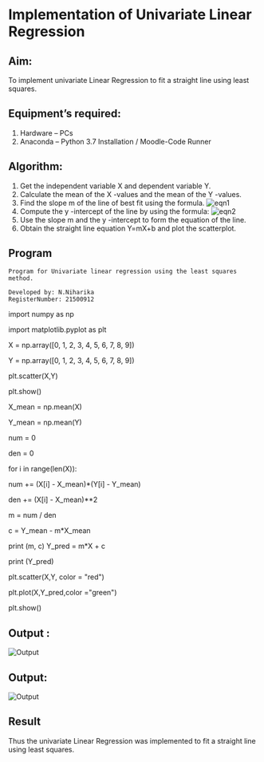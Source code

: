 # Implementation of Univariate Linear Regression
## Aim:
To implement univariate Linear Regression to fit a straight line using least squares.
## Equipment’s required:
1.	Hardware – PCs
2.	Anaconda – Python 3.7 Installation / Moodle-Code Runner
## Algorithm:
1.	Get the independent variable X and dependent variable Y.
2.	Calculate the mean of the X -values and the mean of the Y -values.
3.	Find the slope m of the line of best fit using the formula.
 ![eqn1](./eq1.jpg)
4.	Compute the y -intercept of the line by using the formula:
![eqn2](./eq2.jpg)  
5.	Use the slope m and the y -intercept to form the equation of the line.
6.	Obtain the straight line equation Y=mX+b and plot the scatterplot.
## Program
```
Program for Univariate linear regression using the least squares method.

Developed by: N.Niharika
RegisterNumber: 21500912
```
import numpy as np

import matplotlib.pyplot as plt

X = np.array([0, 1, 2, 3, 4, 5, 6, 7, 8, 9])

Y = np.array([0, 1, 2, 3, 4, 5, 6, 7, 8, 9])

plt.scatter(X,Y)

plt.show()

X_mean = np.mean(X)

Y_mean = np.mean(Y)

num = 0

den = 0

for i in range(len(X)):

num += (X[i] - X_mean)*(Y[i] - Y_mean)

den += (X[i] - X_mean)**2

m = num / den

c = Y_mean - m*X_mean

print (m, c)
Y_pred = m*X + c

print (Y_pred)

plt.scatter(X,Y, color = "red")

plt.plot(X,Y_pred,color ="green")

plt.show()

## Output :
![Output]()

## Output:
![Output]()

## Result
Thus the univariate Linear Regression was implemented to fit a straight line using least squares.
